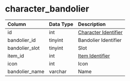 # character\_bandolier

| Column | Data Type | Description |
| :--- | :--- | :--- |
| id | int | [Character Identifier](character_data.md) |
| bandolier\_id | tinyint | Bandolier Identifier |
| bandolier\_slot | tinyint | Slot |
| item\_id | int | [Item Identifier](../../../schema/categories/items/items.md) |
| icon | int | Icon |
| bandolier\_name | varchar | Name |

